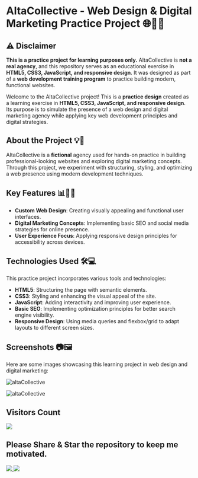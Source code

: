 # AltaCollective - Web Design & Digital Marketing Practice Project 🌐💼🚀  

## ⚠️ Disclaimer  
**This is a practice project for learning purposes only.** AltaCollective is **not a real agency**, and this repository serves as an educational exercise in **HTML5, CSS3, JavaScript, and responsive design**. It was designed as part of a **web development training program** to practice building modern, functional websites.    
 
Welcome to the AltaCollective project! This is a **practice design** created as a learning exercise in **HTML5, CSS3, JavaScript, and responsive design**. Its purpose is to simulate the presence of a web design and digital marketing agency while applying key web development principles and digital strategies.  

## About the Project 💡🔗  
AltaCollective is a **fictional** agency used for hands-on practice in building professional-looking websites and exploring digital marketing concepts. Through this project, we experiment with structuring, styling, and optimizing a web presence using modern development techniques.  

## Key Features 📊🎯🌟  
- **Custom Web Design**: Creating visually appealing and functional user interfaces.  
- **Digital Marketing Concepts**: Implementing basic SEO and social media strategies for online presence.  
- **User Experience Focus**: Applying responsive design principles for accessibility across devices.  

## Technologies Used 🛠️💻  
This practice project incorporates various tools and technologies:  
- **HTML5**: Structuring the page with semantic elements.  
- **CSS3**: Styling and enhancing the visual appeal of the site.  
- **JavaScript**: Adding interactivity and improving user experience.  
- **Basic SEO**: Implementing optimization principles for better search engine visibility.  
- **Responsive Design**: Using media queries and flexbox/grid to adapt layouts to different screen sizes.  

## Screenshots 📷🖼️  
Here are some images showcasing this learning project in web design and digital marketing:

![altaCollective](captura1.JPG "altaCollective")

![altaCollective](captura2.JPG "altaCollective")

## Visitors Count

<img width="auto" src="https://profile-counter.glitch.me/altaCollective/count.svg" />

## Please Share & Star the repository to keep me motivated.
  <a href = "https://github.com/sergio11/altaCollective/stargazers">
     <img src = "https://img.shields.io/github/stars/sergio11/altaCollective" />
  </a>
  <a href = "https://twitter.com/SergioReact418">
     <img src = "https://img.shields.io/twitter/url?label=follow&style=social&url=https%3A%2F%2Ftwitter.com%2FSergioReact418" />
  </a>
